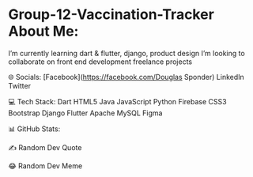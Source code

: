 # Group-12-Vaccination-Tracker About Me:
I’m currently learning dart & flutter, django, product design
I’m looking to collaborate on front end development freelance projects


🌐 Socials:
[Facebook](https://facebook.com/Douglas Sponder) LinkedIn Twitter

💻 Tech Stack:
Dart HTML5 Java JavaScript Python Firebase CSS3 Bootstrap Django Flutter Apache MySQL Figma

📊 GitHub Stats:






✍️ Random Dev Quote


😂 Random Dev Meme
